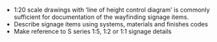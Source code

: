 - <span class="highlight-red">1:20</span> scale drawings with ‘line of height control diagram’ is commonly sufficient for documentation of the wayfinding signage items.
- Describe signage items using systems, materials and finishes codes
- Make reference to S series <span class="highlight-red">1:5, 1:2 or 1:1</span> signage details